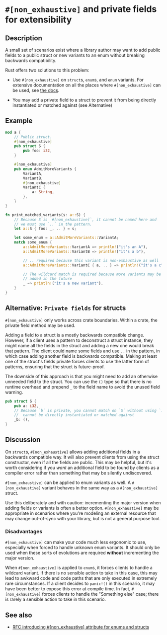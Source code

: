 # `#[non_exhaustive]` and private fields for extensibility

## Description

A small set of scenarios exist where a library author may want to add public
fields to a public struct or new variants to an enum without breaking backwards
compatibility.

Rust offers two solutions to this problem:

- Use `#[non_exhaustive]` on `struct`s, `enum`s, and `enum` variants. For
  extensive documentation on all the places where `#[non_exhaustive]` can be
  used, see
  [the docs](https://doc.rust-lang.org/reference/attributes/type_system.html#the-non_exhaustive-attribute).

- You may add a private field to a struct to prevent it from being directly
  instantiated or matched against (see Alternative)

## Example

```rust
mod a {
    // Public struct.
    #[non_exhaustive]
    pub struct S {
        pub foo: i32,
    }

    #[non_exhaustive]
    pub enum AdmitMoreVariants {
        VariantA,
        VariantB,
        #[non_exhaustive]
        VariantC {
            a: String,
        },
    }
}

fn print_matched_variants(s: a::S) {
    // Because S is `#[non_exhaustive]`, it cannot be named here and
    // we must use `..` in the pattern.
    let a::S { foo: _, .. } = s;

    let some_enum = a::AdmitMoreVariants::VariantA;
    match some_enum {
        a::AdmitMoreVariants::VariantA => println!("it's an A"),
        a::AdmitMoreVariants::VariantB => println!("it's a b"),

        // .. required because this variant is non-exhaustive as well
        a::AdmitMoreVariants::VariantC { a, .. } => println!("it's a c"),

        // The wildcard match is required because more variants may be
        // added in the future
        _ => println!("it's a new variant"),
    }
}
```

## Alternative: `Private fields` for structs

`#[non_exhaustive]` only works across crate boundaries. Within a crate, the
private field method may be used.

Adding a field to a struct is a mostly backwards compatible change. However, if
a client uses a pattern to deconstruct a struct instance, they might name all
the fields in the struct and adding a new one would break that pattern. The
client could name some fields and use `..` in the pattern, in which case adding
another field is backwards compatible. Making at least one of the struct's
fields private forces clients to use the latter form of patterns, ensuring that
the struct is future-proof.

The downside of this approach is that you might need to add an otherwise
unneeded field to the struct. You can use the `()` type so that there is no
runtime overhead and prepend `_` to the field name to avoid the unused field
warning.

```rust
pub struct S {
    pub a: i32,
    // Because `b` is private, you cannot match on `S` without using `..` and `S`
    //  cannot be directly instantiated or matched against
    _b: (),
}
```

## Discussion

On `struct`s, `#[non_exhaustive]` allows adding additional fields in a backwards
compatible way. It will also prevent clients from using the struct constructor,
even if all the fields are public. This may be helpful, but it's worth
considering if you *want* an additional field to be found by clients as a
compiler error rather than something that may be silently undiscovered.

`#[non_exhaustive]` can be applied to enum variants as well. A
`#[non_exhaustive]` variant behaves in the same way as a `#[non_exhaustive]`
struct.

Use this deliberately and with caution: incrementing the major version when
adding fields or variants is often a better option. `#[non_exhaustive]` may be
appropriate in scenarios where you're modeling an external resource that may
change out-of-sync with your library, but is not a general purpose tool.

### Disadvantages

`#[non_exhaustive]` can make your code much less ergonomic to use, especially
when forced to handle unknown enum variants. It should only be used when these
sorts of evolutions are required **without** incrementing the major version.

When `#[non_exhaustive]` is applied to `enum`s, it forces clients to handle a
wildcard variant. If there is no sensible action to take in this case, this may
lead to awkward code and code paths that are only executed in extremely rare
circumstances. If a client decides to `panic!()` in this scenario, it may have
been better to expose this error at compile time. In fact, `#[non_exhaustive]`
forces clients to handle the "Something else" case; there is rarely a sensible
action to take in this scenario.

## See also

- [RFC introducing #[non_exhaustive] attribute for enums and structs](https://github.com/rust-lang/rfcs/blob/master/text/2008-non-exhaustive.md)
